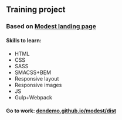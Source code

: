 <h2>Training project</h2>
<h3>Based on <a href="https://365psd.com/psd/modest-psd-landing-page-56384">Modest landing page</a></h3>
<h4>Skills to learn:</h4>
<ul>
  <li>HTML</li>
  <li>CSS</li>
  <li>SASS</li>
  <li>SMACSS+BEM</li>
  <li>Responsive layout</li>
  <li>Responsive images</li>
  <li>JS</li>
  <li>Gulp+Webpack</li>
</ul>
<h4>Go to work: <a href="https://dendemo.github.io/modest/dist/">dendemo.github.io/modest/dist</a></h4>
